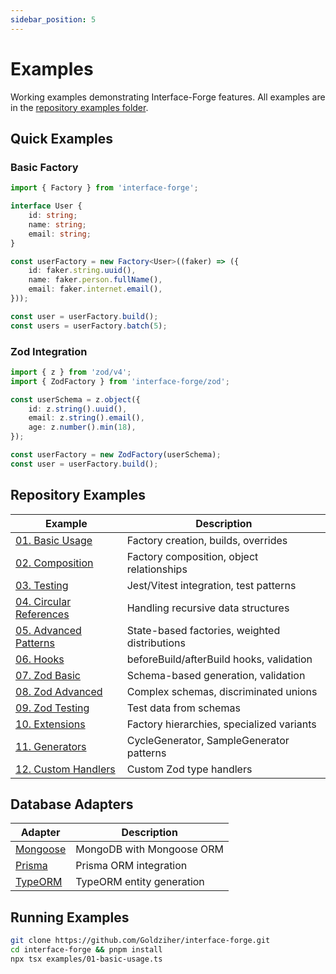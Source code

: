 ```yaml
---
sidebar_position: 5
---
```


# Examples

Working examples demonstrating Interface-Forge features. All examples are in the [repository examples folder](https://github.com/Goldziher/interface-forge/tree/main/examples).

## Quick Examples

### Basic Factory

```typescript
import { Factory } from 'interface-forge';

interface User {
    id: string;
    name: string;
    email: string;
}

const userFactory = new Factory<User>((faker) => ({
    id: faker.string.uuid(),
    name: faker.person.fullName(),
    email: faker.internet.email(),
}));

const user = userFactory.build();
const users = userFactory.batch(5);
```

### Zod Integration

```typescript
import { z } from 'zod/v4';
import { ZodFactory } from 'interface-forge/zod';

const userSchema = z.object({
    id: z.string().uuid(),
    email: z.string().email(),
    age: z.number().min(18),
});

const userFactory = new ZodFactory(userSchema);
const user = userFactory.build();
```

## Repository Examples

| Example                                                                                                              | Description                                   |
| -------------------------------------------------------------------------------------------------------------------- | --------------------------------------------- |
| [01. Basic Usage](https://github.com/Goldziher/interface-forge/blob/main/examples/01-basic-usage.ts)                 | Factory creation, builds, overrides           |
| [02. Composition](https://github.com/Goldziher/interface-forge/blob/main/examples/02-advanced-composition.ts)        | Factory composition, object relationships     |
| [03. Testing](https://github.com/Goldziher/interface-forge/blob/main/examples/03-testing-examples.ts)                | Jest/Vitest integration, test patterns        |
| [04. Circular References](https://github.com/Goldziher/interface-forge/blob/main/examples/04-circular-references.ts) | Handling recursive data structures            |
| [05. Advanced Patterns](https://github.com/Goldziher/interface-forge/blob/main/examples/05-advanced-patterns.ts)     | State-based factories, weighted distributions |
| [06. Hooks](https://github.com/Goldziher/interface-forge/blob/main/examples/06-hooks-and-validation.ts)              | beforeBuild/afterBuild hooks, validation      |
| [07. Zod Basic](https://github.com/Goldziher/interface-forge/blob/main/examples/07-zod-basic.ts)                     | Schema-based generation, validation           |
| [08. Zod Advanced](https://github.com/Goldziher/interface-forge/blob/main/examples/07-zod-integration.ts)            | Complex schemas, discriminated unions         |
| [09. Zod Testing](https://github.com/Goldziher/interface-forge/blob/main/examples/07-zod-testing.ts)                 | Test data from schemas                        |
| [10. Extensions](https://github.com/Goldziher/interface-forge/blob/main/examples/09-factory-extension.ts)            | Factory hierarchies, specialized variants     |
| [11. Generators](https://github.com/Goldziher/interface-forge/blob/main/examples/10-generators-comparison.ts)        | CycleGenerator, SampleGenerator patterns      |
| [12. Custom Handlers](https://github.com/Goldziher/interface-forge/blob/main/examples/11-zod-custom-handlers.ts)     | Custom Zod type handlers                      |

## Database Adapters

| Adapter                                                                                                  | Description               |
| -------------------------------------------------------------------------------------------------------- | ------------------------- |
| [Mongoose](https://github.com/Goldziher/interface-forge/blob/main/examples/adapters/mongoose-adapter.ts) | MongoDB with Mongoose ORM |
| [Prisma](https://github.com/Goldziher/interface-forge/blob/main/examples/adapters/prisma-adapter.ts)     | Prisma ORM integration    |
| [TypeORM](https://github.com/Goldziher/interface-forge/blob/main/examples/adapters/typeorm-adapter.ts)   | TypeORM entity generation |

## Running Examples

```bash
git clone https://github.com/Goldziher/interface-forge.git
cd interface-forge && pnpm install
npx tsx examples/01-basic-usage.ts
```
